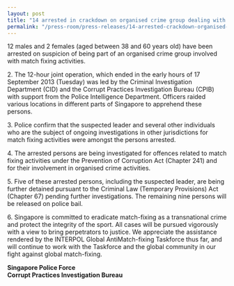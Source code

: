 ```yaml
---
layout: post
title: "14 arrested in crackdown on organised crime group dealing with corrupt sports activities (CPIB-SPF joint press statement)"
permalink: "/press-room/press-releases/14-arrested-crackdown-organised-crime-group-dealing-corrupt-sports"
---
```

12 males and 2 females (aged between 38 and 60 years old) have been arrested on suspicion of being part of an organised crime group involved with match fixing activities.

2\.         The 12-hour joint operation, which ended in the early hours of 17 September 2013 (Tuesday) was led by the Criminal Investigation Department (CID) and the Corrupt Practices Investigation Bureau (CPIB) with support from the Police Intelligence Department. Officers raided various locations in different parts of Singapore to apprehend these persons.

3\.         Police confirm that the suspected leader and several other individuals who are the subject of ongoing investigations in other jurisdictions for match fixing activities were amongst the persons arrested.

4\.         The arrested persons are being investigated for offences related to match fixing activities under the Prevention of Corruption Act (Chapter 241) and for their involvement in organised crime activities.

5\.         Five of these arrested persons, including the suspected leader, are being further detained pursuant to the Criminal Law (Temporary Provisions) Act (Chapter 67) pending further investigations. The remaining nine persons will be released on police bail.

6\.         Singapore is committed to eradicate match-fixing as a transnational crime and protect the integrity of the sport. All cases will be pursued vigorously with a view to bring perpetrators to justice. We appreciate the assistance rendered by the INTERPOL Global AntiMatch-fixing Taskforce thus far, and will continue to work with the Taskforce and the global community in our fight against global match-fixing.

**Singapore Police Force**<br/>
**Corrupt Practices Investigation Bureau**
